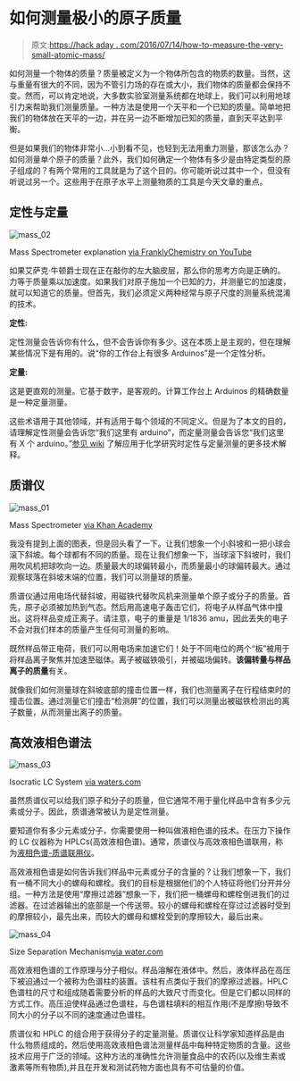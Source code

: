 # 如何测量极小的原子质量

> 原文:[https://hack aday . com/2016/07/14/how-to-measure-the-very-small-atomic-mass/](https://hackaday.com/2016/07/14/how-to-measure-the-extremely-small-atomic-mass/)

如何测量一个物体的质量？质量被定义为一个物体所包含的物质的数量。当然，这与重量有很大的不同，因为不管引力场的存在或大小，我们物体的质量都会保持不变。然而，可以肯定地说，大多数实验室测量系统都在地球上，我们可以利用地球引力来帮助我们测量质量。一种方法是使用一个天平和一个已知的质量。简单地把我们的物体放在天平的一边，并在另一边不断增加已知的质量，直到天平达到平衡。

但是如果我们的物体非常小…小到看不见，也轻到无法用重力测量，那该怎么办？如何测量单个原子的质量？此外，我们如何确定一个物体有多少是由特定类型的原子组成的？有两个常用的工具就是为了这个目的。你可能听说过其中一个，但没有听说过另一个。这些用于在原子水平上测量物质的工具是今天文章的重点。

## 定性与定量

![mass_02](../Images/0c2ad32ade489849a1ff063369f03906.png)

Mass Spectrometer explanation [via FranklyChemistry on YouTube](https://www.youtube.com/watch?v=tOGM2gOHKPc)

如果艾萨克·牛顿爵士现在正在敲你的左大脑皮层，那么你的思考方向是正确的。力等于质量乘以加速度。如果我们对原子施加一个已知的力，并测量它的加速度，就可以知道它的质量。但首先，我们必须定义两种经常与原子尺度的测量系统混淆的技术。

**定性:**

定性测量会告诉你有什么，但不会告诉你有多少。这在本质上是主观的，但在理解某些情况下是有用的。说“你的工作台上有很多 Arduinos”是一个定性分析。

**定量:**

这是更直观的测量。它基于数字，是客观的。计算工作台上 Arduinos 的精确数量是一种定量测量。

这些术语用于其他领域，并有适用于每个领域的不同定义。但是为了本文的目的，请理解定性测量会告诉您“我们这里有 arduino”，而定量测量会告诉您“我们这里有 X 个 arduino。”[参见 wiki](https://en.wikipedia.org/wiki/Quantitative_analysis_(chemistry)) 了解应用于化学研究时定性与定量测量的更多技术解释。

## 质谱仪

![mass_01](../Images/888c83756fedefaa474e12d33b345eee.png)

Mass Spectrometer [via Khan Academy](https://www.khanacademy.org/science/chemistry/atomic-structure-and-properties/introduction-to-the-atom/a/isotopes-and-mass-spectrometry)

我没有提到上面的图表，但是回头看了一下。让我们想象一个小斜坡和一把小球会滚下斜坡。每个球都有不同的质量。现在让我们想象一下，当球滚下斜坡时，我们用吹风机把球吹向一边。质量最大的球偏转最小，而质量最小的球偏转最大。通过观察球落在斜坡末端的位置，我们可以测量球的质量。

质谱仪通过用电场代替斜坡，用磁铁代替吹风机来测量单个原子或分子的质量。首先，原子必须被加热到气态。然后用高速电子轰击它们，将电子从样品气体中撞出。这将样品变成正离子。请注意，电子的重量是 1/1836 amu，因此丢失的电子不会对我们样本的质量产生任何可测量的影响。

既然样品带正电荷，我们可以用电场来加速它们！处于不同电位的两个“板”被用于将样品离子聚焦并加速至磁体。离子被磁铁吸引，并被磁场偏转。**该偏转量与样品离子的质量**有关。

就像我们如何测量球在斜坡底部的撞击位置一样，我们也测量离子在行程结束时的撞击位置。通过测量它们撞击“检测屏”的位置，我们可以测量出被磁铁检测出的离子数量，从而测量出离子的质量。

## 高效液相色谱法

![mass_03](../Images/a5ddb11e6e94981414deef07102dbb64.png)

Isocratic LC System [via waters.com](http://www.waters.com/waters/en_US/Identifying-and-Quantitating-Compounds/nav.htm?cid=10049064&locale=en_US)

虽然质谱仪可以给我们原子和分子的质量，但它通常不用于量化样品中含有多少元素或分子。因此，质谱通常被认为是定性测量。

要知道你有多少元素或分子，你需要使用一种叫做液相色谱的技术。在压力下操作的 LC 仪器称为 HPLCs(高效液相色谱)。通常，质谱仪与高效液相色谱联用，称为[液相色谱-质谱联用仪](https://www.thermofisher.com/us/en/home/industrial/mass-spectrometry/liquid-chromatography-mass-spectrometry-lc-ms.html)。

高效液相色谱是如何告诉我们样品中元素或分子的含量的？让我们想象一下，我们有一桶不同大小的螺母和螺栓。我们的目标是根据他们的个人特征将他们分开并分组。一种方法是使用“摩擦过滤器”想象一下，我们把一桶螺母和螺栓倒进我们的过滤器。在过滤器输出的底部是一个传送带。较小的螺母和螺栓在穿过过滤器时受到的摩擦较小，最先出来，而较大的螺母和螺栓受到的摩擦较大，最后出来。

![mass_04](../Images/cddb1af40c2bcb7384f3d17de31a7dbb.png)

Size Separation Mechanism[via water.com](http://www.waters.com/waters/en_US/GPC---Gel-Permeation-Chromatography-Beginner's-Guide/nav.htm?cid=10167568&locale=en_US)

高效液相色谱的工作原理与分子相似。样品溶解在液体中。然后，液体样品在高压下被迫通过一个被称为色谱柱的装置。该柱有点类似于我们的摩擦过滤器。HPLC 色谱柱的尺寸和组成随着需要分析的样品的大致尺寸而变化。但是它们都以同样的方式工作。高压迫使样品通过色谱柱，与色谱柱填料的相互作用(不是摩擦)导致不同大小的分子以不同的速度通过色谱柱。

质谱仪和 HPLC 的组合用于获得分子的定量测量。质谱仪让科学家知道样品是由什么物质组成的，然后使用高效液相色谱法测量样品中每种特定物质的含量。这些技术应用于广泛的领域。这种方法的准确性允许测量食品中的农药(以及维生素或激素等所有物质),并且在开发和测试药物方面也具有不可估量的价值。